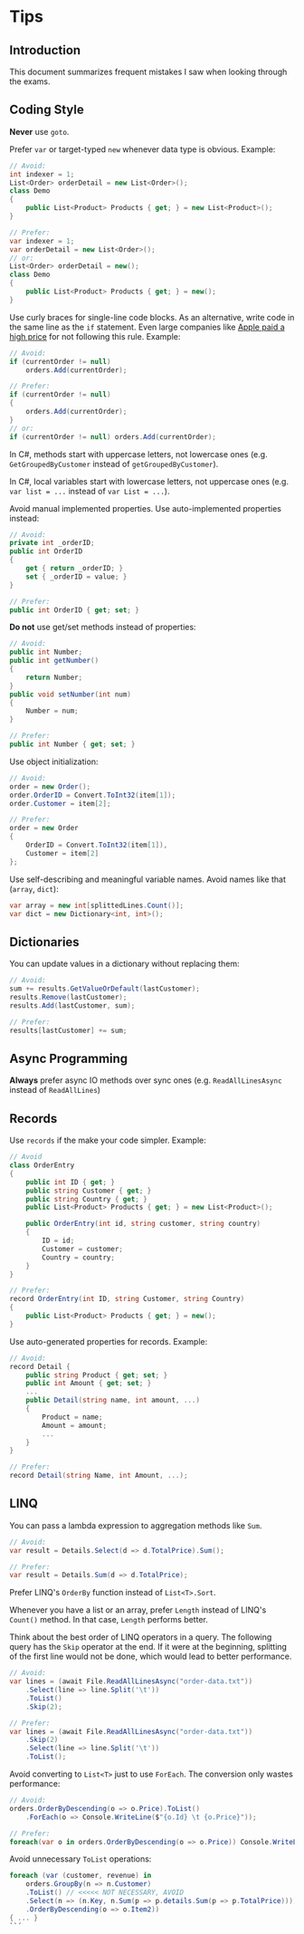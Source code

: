 # Tips

## Introduction

This document summarizes frequent mistakes I saw when looking through the exams.

## Coding Style

**Never** use `goto`.

Prefer `var` or target-typed `new` whenever data type is obvious. Example:

```cs
// Avoid:
int indexer = 1;
List<Order> orderDetail = new List<Order>();
class Demo
{
    public List<Product> Products { get; } = new List<Product>();
}

// Prefer:
var indexer = 1;
var orderDetail = new List<Order>();
// or:
List<Order> orderDetail = new();
class Demo
{
    public List<Product> Products { get; } = new();
}
```

Use curly braces for single-line code blocks. As an alternative, write code in the same line as the `if` statement. Even large companies like [Apple paid a high price](https://embeddedgurus.com/barr-code/2014/03/apples-gotofail-ssl-security-bug-was-easily-preventable/) for not following this rule. Example:

```cs
// Avoid:
if (currentOrder != null)
    orders.Add(currentOrder);

// Prefer:
if (currentOrder != null)
{
    orders.Add(currentOrder);
}
// or:
if (currentOrder != null) orders.Add(currentOrder);
```

In C#, methods start with uppercase letters, not lowercase ones (e.g. `GetGroupedByCustomer` instead of `getGroupedByCustomer`).

In C#, local variables start with lowercase letters, not uppercase ones (e.g. `var list = ...` instead of `var List = ...`).

Avoid manual implemented properties. Use auto-implemented properties instead:

```cs
// Avoid:
private int _orderID;
public int OrderID
{
    get { return _orderID; }
    set { _orderID = value; }
}

// Prefer:
public int OrderID { get; set; }
```

**Do not** use get/set methods instead of properties:

```cs
// Avoid:
public int Number;
public int getNumber()
{
    return Number;
}
public void setNumber(int num)
{
    Number = num;
}

// Prefer:
public int Number { get; set; }
```

Use object initialization:

```cs
// Avoid:
order = new Order();
order.OrderID = Convert.ToInt32(item[1]);
order.Customer = item[2];

// Prefer:
order = new Order
{
    OrderID = Convert.ToInt32(item[1]),
    Customer = item[2]
};
```

Use self-describing and meaningful variable names. Avoid names like that (`array`, `dict`):

```cs
var array = new int[splittedLines.Count()];
var dict = new Dictionary<int, int>();
```

## Dictionaries

You can update values in a dictionary without replacing them:

```cs
// Avoid:
sum += results.GetValueOrDefault(lastCustomer);
results.Remove(lastCustomer);
results.Add(lastCustomer, sum);

// Prefer:
results[lastCustomer] += sum;
```

## Async Programming

**Always** prefer async IO methods over sync ones (e.g. `ReadAllLinesAsync` instead of `ReadAllLines`)

## Records

Use `records` if the make your code simpler. Example:

```cs
// Avoid
class OrderEntry
{
    public int ID { get; }
    public string Customer { get; }
    public string Country { get; }
    public List<Product> Products { get; } = new List<Product>();

    public OrderEntry(int id, string customer, string country)
    {
        ID = id;
        Customer = customer;
        Country = country;
    }
}

// Prefer:
record OrderEntry(int ID, string Customer, string Country)
{
    public List<Product> Products { get; } = new();
}
```

Use auto-generated properties for records. Example:

```cs
// Avoid:
record Detail {
    public string Product { get; set; }
    public int Amount { get; set; }
    ...
    public Detail(string name, int amount, ...)
    {
        Product = name;
        Amount = amount;
        ...
    }
}

// Prefer:
record Detail(string Name, int Amount, ...);
```

## LINQ

You can pass a lambda expression to aggregation methods like `Sum`.

```cs
// Avoid:
var result = Details.Select(d => d.TotalPrice).Sum();

// Prefer:
var result = Details.Sum(d => d.TotalPrice);
```

Prefer LINQ's `OrderBy` function instead of `List<T>.Sort`.

Whenever you have a list or an array, prefer `Length` instead of LINQ's `Count()` method. In that case, `Length` performs better.

Think about the best order of LINQ operators in a query. The following query has the `Skip` operator at the end. If it were at the beginning, splitting of the first line would not be done, which would lead to better performance.

```cs
// Avoid:
var lines = (await File.ReadAllLinesAsync("order-data.txt"))
    .Select(line => line.Split('\t'))
    .ToList()
    .Skip(2);

// Prefer:
var lines = (await File.ReadAllLinesAsync("order-data.txt"))
    .Skip(2)
    .Select(line => line.Split('\t'))
    .ToList();
```

Avoid converting to `List<T>` just to use `ForEach`. The conversion only wastes performance:

```cs
// Avoid:
orders.OrderByDescending(o => o.Price).ToList()
    .ForEach(o => Console.WriteLine($"{o.Id} \t {o.Price}"));

// Prefer:
foreach(var o in orders.OrderByDescending(o => o.Price)) Console.WriteLine($"{o.Id} \t {o.Price}");
```

Avoid unnecessary `ToList` operations:

```cs
foreach (var (customer, revenue) in
    orders.GroupBy(n => n.Customer)
    .ToList() // <<<<< NOT NECESSARY, AVOID
    .Select(n => (n.Key, n.Sum(p => p.details.Sum(p => p.TotalPrice))))
    .OrderByDescending(o => o.Item2))
{ ... }
``´
